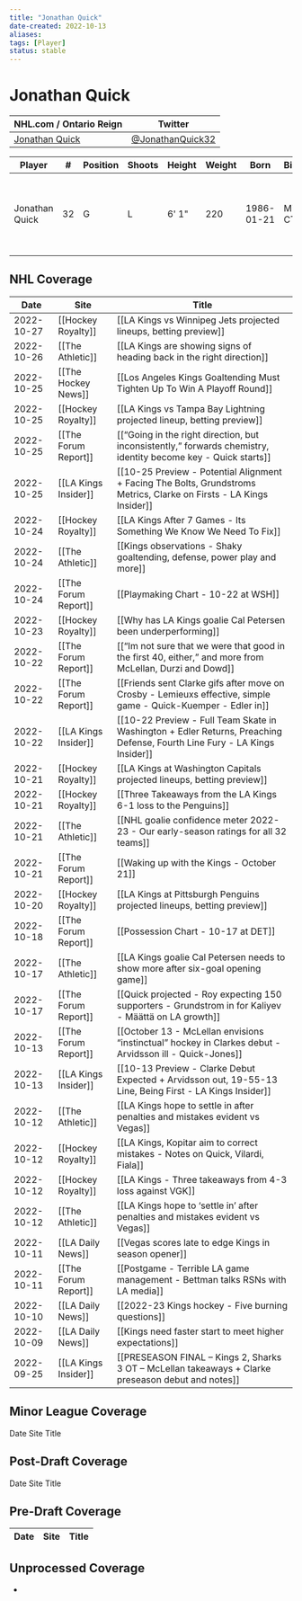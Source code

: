 ```yaml
---
title: "Jonathan Quick"
date-created: 2022-10-13
aliases: 
tags: [Player]
status: stable
---
```


# Jonathan Quick

NHL.com / Ontario Reign | Twitter
-|-
[Jonathan Quick](https://www.nhl.com/player/jonathan-quick-8471734) | [@JonathanQuick32](https://twitter.com/JonathanQuick32)

| Player         | \#  | Position | Shoots | Height | Weight | Born       | Birthplace       | Draft                                        |
| -------------- | --- | -------- | ------ | ------ | ------ | ---------- | ---------------- | -------------------------------------------- |
| Jonathan Quick | 32  | G        | L      | 6' 1"  | 220    | 1986-01-21 | Milford, CT, USA | -   2005 LAK, 3rd rd, 11th pk (72nd overall) |



## NHL  Coverage
| Date       | Site                 | Title                                                                                                    |
| ---------- | -------------------- | -------------------------------------------------------------------------------------------------------- |
| 2022-10-27 | [[Hockey Royalty]] | [[LA Kings vs Winnipeg Jets projected lineups, betting preview]]                                                                                                  |
| 2022-10-26 | [[The Athletic]] | [[LA Kings are showing signs of heading back in the right direction]]                                                                            |
| 2022-10-25 | [[The Hockey News]] | [[Los Angeles Kings Goaltending Must Tighten Up To Win A Playoff Round]]                                                                                                    |
| 2022-10-25 | [[Hockey Royalty]] | [[LA Kings vs Tampa Bay Lightning projected lineup, betting preview]]                                                                                                       |
| 2022-10-25 | [[The Forum Report]] | [[“Going in the right direction, but inconsistently,” forwards chemistry, identity become key - Quick starts]]                                                                                                                                |
| 2022-10-25 | [[LA Kings Insider]] | [[10-25 Preview - Potential Alignment + Facing The Bolts, Grundstroms Metrics, Clarke on Firsts - LA Kings Insider]]                                                                                                                               |
| 2022-10-24 | [[Hockey Royalty]] | [[LA Kings After 7 Games - Its Something We Know We Need To Fix]]                                                                                                           |
| 2022-10-24 | [[The Athletic]] | [[Kings observations - Shaky goaltending, defense, power play and more]]                                                                                              |
| 2022-10-24 | [[The Forum Report]] | [[Playmaking Chart - 10-22 at WSH]]                                                       |
| 2022-10-23 | [[Hockey Royalty]] | [[Why has LA Kings goalie Cal Petersen been underperforming]]                                                                                                |
| 2022-10-22 | [[The Forum Report]] | [[“Im not sure that we were that good in the first 40, either,” and more from McLellan, Durzi and Dowd]]                                                                                                                            |
| 2022-10-22 | [[The Forum Report]] | [[Friends sent Clarke gifs after move on Crosby - Lemieuxs effective, simple game - Quick-Kuemper - Edler in]]                                                                                                                                |
| 2022-10-22 | [[LA Kings Insider]] | [[10-22 Preview - Full Team Skate in Washington + Edler Returns, Preaching Defense, Fourth Line Fury - LA Kings Insider]]                                                                                                                                    |
| 2022-10-21 | [[Hockey Royalty]] | [[LA Kings at Washington Capitals projected lineups, betting preview]]                                                                                                        |
| 2022-10-21 | [[Hockey Royalty]]   | [[Three Takeaways from the LA Kings 6-1 loss to the Penguins]]                                           |
| 2022-10-21 | [[The Athletic]]     | [[NHL goalie confidence meter 2022-23 - Our early-season ratings for all 32 teams]]                      |
| 2022-10-21 | [[The Forum Report]] | [[Waking up with the Kings - October 21]]                                                                |
| 2022-10-20 | [[Hockey Royalty]]   | [[LA Kings at Pittsburgh Penguins projected lineups, betting preview]]                                   |
| 2022-10-18 | [[The Forum Report]] | [[Possession Chart - 10-17 at DET]]                                                                      |
| 2022-10-17 | [[The Athletic]]     | [[LA Kings goalie Cal Petersen needs to show more after six-goal opening game]]                          |
| 2022-10-17 | [[The Forum Report]] | [[Quick projected - Roy expecting 150 supporters - Grundstrom in for Kaliyev - Määttä on LA growth]]     |
| 2022-10-13 | [[The Forum Report]] | [[October 13 - McLellan envisions “instinctual” hockey in Clarkes debut - Arvidsson ill - Quick-Jones]]  |
| 2022-10-13 | [[LA Kings Insider]] | [[10-13 Preview - Clarke Debut Expected + Arvidsson out, 19-55-13 Line, Being First - LA Kings Insider]] |
| 2022-10-12 | [[The Athletic]] | [[LA Kings hope to settle in after penalties and mistakes evident vs Vegas]]                                                                               |
| 2022-10-12 | [[Hockey Royalty]]   | [[LA Kings, Kopitar aim to correct mistakes - Notes on Quick, Vilardi, Fiala]]                           |
| 2022-10-12 | [[Hockey Royalty]]   | [[LA Kings - Three takeaways from 4-3 loss against VGK]]                                                 |
| 2022-10-12 | [[The Athletic]]     | [[LA Kings hope to ‘settle in’ after penalties and mistakes evident vs Vegas]]                           |
| 2022-10-11 | [[LA Daily News]] | [[Vegas scores late to edge Kings in season opener]]                                                                                           |
| 2022-10-11 | [[The Forum Report]] | [[Postgame - Terrible LA game management - Bettman talks RSNs with LA media]]                            |
| 2022-10-10 | [[LA Daily News]] | [[2022-23 Kings hockey - Five burning questions]]                                                                                  |
| 2022-10-09 | [[LA Daily News]] | [[Kings need faster start to meet higher expectations]]                                                                                          |
| 2022-09-25 | [[LA Kings Insider]] | [[PRESEASON FINAL – Kings 2, Sharks 3 OT – McLellan takeaways + Clarke preseason debut and notes]]       |



## Minor League Coverage



Date
Site
Title







## Post-Draft Coverage



Date
Site
Title







## Pre-Draft Coverage
Date | Site |  Title
---|---|---


## Unprocessed Coverage
- 
